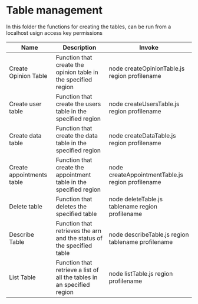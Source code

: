 # Table management

In this folder the functions for creating the tables, can be run from a localhost usign access key permissions

| Name  | Description  | Invoke |
|---|---|---|
| Create Opinion Table | Function that create the opinion table in the specified region| node createOpinionTable.js region profilename|
| Create user table  | Function that create the users table in the specified region| node createUsersTable.js region profilename|
| Create data table  | Function that create the data table in the specified region| node createDataTable.js region profilename|
| Create appointments table  | Function that create the appointment table in the specified region| node createAppointmentTable.js region profilename|
| Delete table  |Function that deletes the specified table|node deleteTable.js tablename region profilename|
| Describe Table  |Function that retrieves the arn and the status of the specified table|node describeTable.js region tablename profilename|
| List Table  |Function that retrieve a list of all the tables in an specified region|node listTable.js region profilename|